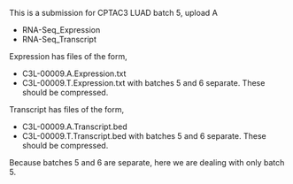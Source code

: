 This is a submission for CPTAC3 LUAD batch 5, upload A
* RNA-Seq_Expression
* RNA-Seq_Transcript

Expression has files of the form,
* C3L-00009.A.Expression.txt
* C3L-00009.T.Expression.txt
with batches 5 and 6 separate.  These should be compressed.

Transcript has files of the form,
* C3L-00009.A.Transcript.bed
* C3L-00009.T.Transcript.bed
with batches 5 and 6 separate. These should be compressed.

Because batches 5 and 6 are separate, here we are dealing with only batch 5.
